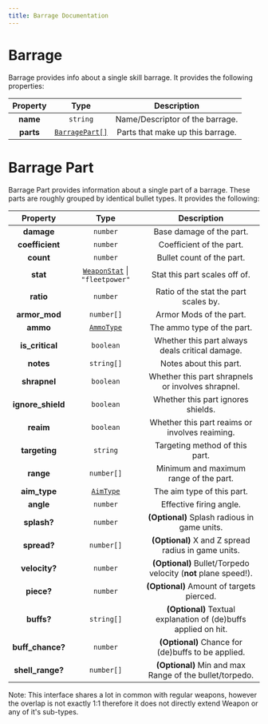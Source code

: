 ```yaml
---
title: Barrage Documentation
---
```


# Barrage

Barrage provides info about a single skill barrage. It provides the following properties:

| Property  |               Type               |           Description            |
| :-------: | :------------------------------: | :------------------------------: |
| **name**  |             `string`             | Name/Descriptor of the barrage.  |
| **parts** | [`BarragePart[]`](#barrage-part) | Parts that make up this barrage. |

# Barrage Part

Barrage Part provides information about a single part of a barrage. These parts are roughly grouped by identical bullet types. It provides the following:

|     Property      |                              Type                               |                           Description                           |
| :---------------: | :-------------------------------------------------------------: | :-------------------------------------------------------------: |
|    **damage**     |                            `number`                             |                    Base damage of the part.                     |
|  **coefficient**  |                            `number`                             |                    Coefficient of the part.                     |
|     **count**     |                            `number`                             |                    Bullet count of the part.                    |
|     **stat**      | [`WeaponStat`](../common.md#weapon-stat-keys) \| `"fleetpower"` |                  Stat this part scales off of.                  |
|     **ratio**     |                            `number`                             |              Ratio of the stat the part scales by.              |
|   **armor_mod**   |                           `number[]`                            |                     Armor Mods of the part.                     |
|     **ammo**      |           [`AmmoType`](../equips/index.md#ammo-type)            |                   The ammo type of the part.                    |
|  **is_critical**  |                            `boolean`                            |         Whether this part always deals critical damage.         |
|     **notes**     |                           `string[]`                            |                     Notes about this part.                      |
|   **shrapnel**    |                            `boolean`                            |        Whether this part shrapnels or involves shrapnel.        |
| **ignore_shield** |                            `boolean`                            |               Whether this part ignores shields.                |
|     **reaim**     |                            `boolean`                            |         Whether this part reaims or involves reaiming.          |
|   **targeting**   |                            `string`                             |                 Targeting method of this part.                  |
|     **range**     |                           `number[]`                            |             Minimum and maximum range of the part.              |
|   **aim_type**    |            [`AimType`](../equips/index.md#aim-type)             |                   The aim type of this part.                    |
|     **angle**     |                            `number`                             |                     Effective firing angle.                     |
|    **splash?**    |                            `number`                             |          **(Optional)** Splash radious in game units.           |
|    **spread?**    |                           `number[]`                            |       **(Optional)** X and Z spread radius in game units.       |
|   **velocity?**   |                            `number`                             | **(Optional)** Bullet/Torpedo velocity (**not** plane speed!).  |
|    **piece?**     |                            `number`                             |            **(Optional)** Amount of targets pierced.            |
|    **buffs?**     |                           `string[]`                            | **(Optional)** Textual explanation of (de)buffs applied on hit. |
| **buff_chance?**  |                            `number`                             |       **(Optional)** Chance for (de)buffs to be applied.        |
| **shell_range?**  |                           `number[]`                            |     **(Optional)** Min and max Range of the bullet/torpedo.     |


Note: This interface shares a lot in common with regular weapons, however the overlap is not exactly 1:1 therefore it does not directly extend Weapon or any of it's sub-types.